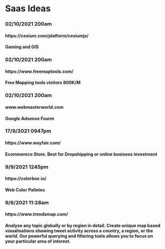 # Saas Ideas

<h3>02/10/2021 200am</h3>
<h4>https://cesium.com/platform/cesiumjs/<h4>
<p>Gaming and GIS</p>
  
<h3>02/10/2021 200am</h3>
<h4>https://www.freemaptools.com/<h4>
<p>Free Mapping tools visitors 800K/M</p>
  
<h3>02/10/2021 200am</h3>
<h4>www.webmasterworld.com<h4>
<p>Google Adsense Fourm</p>
  
<h3>17/9/2021 0947pm</h3>
<h4>https://www.wayfair.com/<h4>
<p>Ecommerece Store. Best for Dropshipping or online business investment</p>
  
<h3>9/9/2021 1245pm</h3>
<h4>https://colorbox.io/<h4>
<p>Web Color Palletes</p>
  
<h3>9/6/2021 11:28am</h3>
<h4>https://www.trendsmap.com/<h4>
<p>Analyse any topic globally or by region in detail. Create unique map based visualisations showing tweet activity across a country, a region, or the world. Our powerful querying and filtering tools allows you to focus on your particular area of interest.</p>
